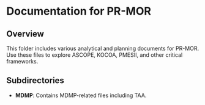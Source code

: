 # Documentation for PR-MOR

## Overview
This folder includes various analytical and planning documents for PR-MOR. Use these files to explore ASCOPE, KOCOA, PMESII, and other critical frameworks.

## Subdirectories
- **MDMP**: Contains MDMP-related files including TAA.
